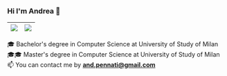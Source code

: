 ### Hi I'm Andrea 👋

<img src="https://github-readme-stats.vercel.app/api?username=ndrep&show_icons=true&theme=radical"/>|<img src="https://github-readme-stats.vercel.app/api/top-langs/?username=ndrep&theme=radical&layout=compact"/>|
|---|---|

🎓 Bachelor's degree in Computer Science at University of Study of Milan <br>
🎓🎓 Master's degree in Computer Science at University of Study of Milan <br>
📫 You can contact me by **and.pennati@gmail.com** <br>


<!--
**ndrep/ndrep** is a ✨ _special_ ✨ repository because its `README.md` (this file) appears on your GitHub profile.

Here are some ideas to get you started:

- 🔭 I’m currently working on ...
- 🌱 I’m currently learning ...
- 👯 I’m looking to collaborate on ...
- 🤔 I’m looking for help with ...
- 💬 Ask me about ...
- 📫 How to reach me: ...
- 😄 Pronouns: ...
- ⚡ Fun fact: ...
-->
